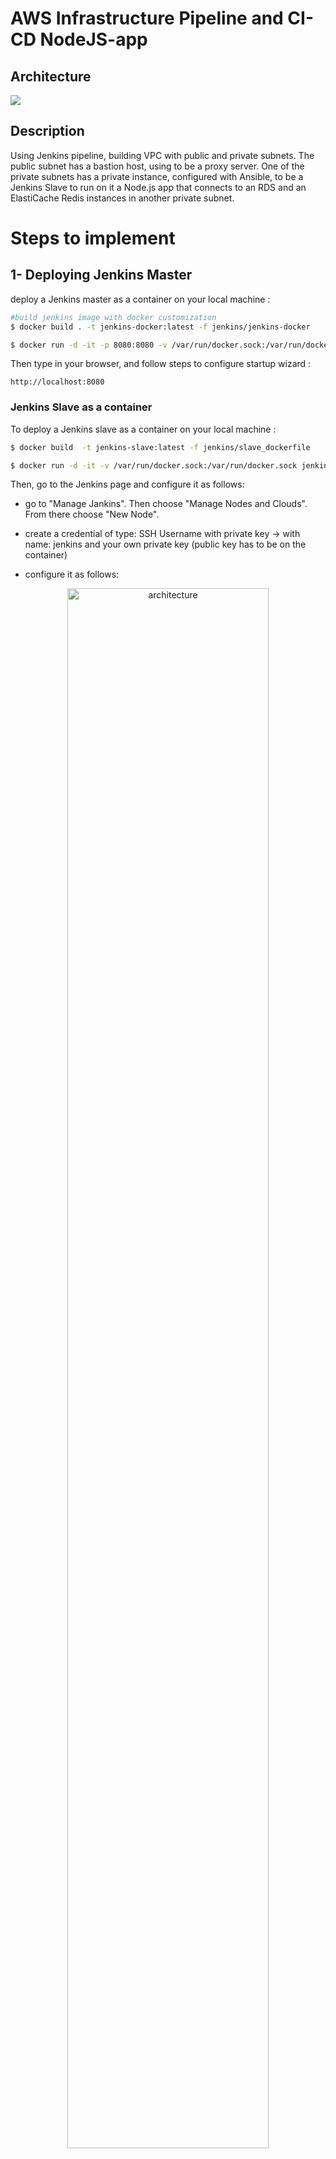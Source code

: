# AWS Infrastructure Pipeline and CI-CD NodeJS-app 

## Architecture
<img src="screenshots/aws-infra.png"/>

## Description

Using Jenkins pipeline, building VPC with public and private subnets. The public subnet has a bastion host, using to be a proxy server. One of the private subnets has a private instance, configured with Ansible, to be a Jenkins Slave to run on it a Node.js app that connects to an RDS and an ElastiCache Redis instances in another private subnet. 

# Steps to implement

## 1- Deploying Jenkins Master

deploy a Jenkins master as a container on your local machine :

```bash
#build jenkins image with docker customization
$ docker build . -t jenkins-docker:latest -f jenkins/jenkins-docker

$ docker run -d -it -p 8080:8080 -v /var/run/docker.sock:/var/run/docker.sock jenkins-docker:latest
```
Then type in your browser, and follow steps to configure startup wizard :

```
http://localhost:8080
```

### Jenkins Slave as a container

To deploy a Jenkins slave as a container on your local machine :
```bash
$ docker build  -t jenkins-slave:latest -f jenkins/slave_dockerfile

$ docker run -d -it -v /var/run/docker.sock:/var/run/docker.sock jenkins-slave:latest
```
Then, go to the Jenkins page and configure it as follows:

- go to "Manage Jankins". Then choose "Manage Nodes and Clouds". From there choose "New Node".

- create a credential of type: SSH Username with private key -> with name: jenkins and your own private key (public key has to be on the container)

- configure it as follows:
<p align='center'>
<img src="screenshots/container-slave.png" alt="architecture" width="80%" height="80%"/>
</p>

- Finally, save and press "launch agent"
- Note: always make sure the ssh service is running
```bash
$ docker exec -it -u root CONTAINER_ID bash
$ service ssh start
```

## 2- Running Infrastructure Pipeline
### Prequisites:

For AWS :
- install  "Amazon Web Services SDK :: All" plugin
- install "Pipeline: AWS Steps" to allow jenkins pipeline steps interact with AWS APIs and create AWS credentials
- Create a credential of type "aws credentials" with 'Access Key ID' and 'Secret Access Key' of your IAM user
 
For Terraform 
- - Install the "Terraform" plugin and configure under "Manage Jenkins" and "Global Tool Configuration" as follows:

<p align='center'>
<img src="screenshots/terraform.png" alt="architecture" width="80%" height="80%"/>
</p>

- Note: verify that terraform version is compatible with your OS


## 3- create a New Item

- configure it as follows:
<p align='center'>
<img src="screenshots/pipeline.png" alt="architecture" width="80%" height="80%"/>
</p>

- Press 'save' and 'Build Now'  the pipeline

<p align='center'>
<img src="screenshots/buildcheck.png" alt="architecture" width="80%" height="80%"/>
</p>

## 4- private EC2 to be Jenkins slave

### With Ansible 
- GO to secrets Manager retrive the private key and save it in <key.pem>
- Get the bastion public ip and application Ec2 private ip and insert them in hosts file
```
[bastion]
18.203.249.117
[slave]
10.0.0.202

[slave:vars]
ansible_ssh_common_args='-o ProxyCommand="ssh -p 22 -W %h:%p -q ubuntu@bastion"'
ansible_ssh_user=ubuntu

```
- Run Ansible playbook as follows :
```bash
$ ansible-playbook --private-key <key.pem> ec2-playbook.yaml
$ ansible-playbook --private-key <key.pem> docker-playbook.yaml

```
### From Jenkins Master
- configre ssh ProxyJump to use bastion to connect to private EC2 
```bash
$ docker exec -it <CONTAINER-ID> bash
$ cd /var/jenkins_home
$ mkdir /.ssh 
$ exit
```
* create ssh  config as 
```
Host bastion
   User ubuntu
   Hostname <public-ip>
   identityFile /var/jenkins_home/.ssh/<key.pem>

Host private-ec2
   Hostname <private-ip>
   ProxyJump bastion
   user  ubuntu
   identityFile /var/jenkins_home/.ssh/<key.pem>

```
* copy ssh config and private key 
```bash 
$ docker cp ssh_config <CONTAINER-ID>:/var/jenkins_home/config
$ docker cp <key.pem> <CONTAINER-ID>:/var/jenkins_home/<key.pem>

```

- From Web Page Under "Manage Nodes and Clouds", choose to create a "New Node", give it a name and configure it as follows:

<p align='center'>
<img src="screenshots/ec2slave.png" alt="architecture" width="80%" height="80%"/>
</p>

* Command used to connect is:

```bash
$ ssh  private-ec2 exec java -jar /home/ubuntu/bin/agent.jar
```
Press 'save' and 'launch agent'

<p align='center'>
<img src="screenshots/ec2slavecheck.png" alt="architecture" width="80%" height="80%"/>
</p>

# CI-CD For NodeJS-app 

## Description

Using Jenkins pipeline, deploying a node.js application on a Jenkins slave (private EC2 instance) which also serves to test your application's connectivity to RDS and ElastiCache instances.

## Steps:
### 1- Prequisites:
- Make sure you have a Jenkins Slave EC2 instance online and running successfully

- Create a credential for your dockerhub account of type (username and password)

- Edit the Jenkinsfile to include the endpoints of both your RDS and ElastiCache instances 

### 2- Creating and Running Pipeline:
- Create a pipeline as follows:
<p align='center'>
<img src="screenshots/cicd.png" alt="architecture" width="80%" height="80%"/>
</p>

- Then press 'save' and 'Build Now'

<p align='center'>
<img src="screenshots/bilud.png" alt="architecture" width="80%" height="80%"/>
</p>


### 3- create ALB with terraform to Expose the Node-js:

### 4- Test your application:

- you can do one of the following:

- You test using the ALB :
    ```
    http://ALB_ENDPOINT/
    http://ALB_ENDPOINT/db
    http://ALB_ENDPOINT/redis
    ```
 - In case above options are not available, then you can ssh into the Jenkins slave, and curl:

    ```bash
    $ curl http://localhost:3000
    $ curl http://localhost:3000/db
    $ curl http://localhost:3000/redis
    ```

### Finally:
---
<p align='center'>
<img src="screenshots/db-connected.png" alt="architecture" width="80%" height="80%"/>
</p>

<p align='center'>
<img src="screenshots/db-connected.png" alt="architecture" width="80%" height="80%"/>
</p>



## Tools
<p align="center">
<img src="https://www.vectorlogo.zone/logos/docker/docker-icon.svg"/>
<img src="https://www.vectorlogo.zone/logos/jenkins/jenkins-icon.svg"/>
<img src="https://www.vectorlogo.zone/logos/amazon_aws/amazon_aws-icon.svg"/>
<img src="https://www.vectorlogo.zone/logos/terraformio/terraformio-icon.svg"/>
<img src="https://www.vectorlogo.zone/logos/ansible/ansible-icon.svg"/>
<img src="https://www.vectorlogo.zone/logos/gnu_bash/gnu_bash-icon.svg"/>
<img src="https://www.vectorlogo.zone/logos/nodejs/nodejs-ar21.svg"/>
</p>

